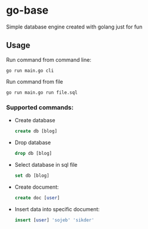 # go-base

Simple database engine created with golang just for fun

## Usage

Run command from command line:

```
go run main.go cli
```

Run command from file

```
go run main.go run file.sql
```

### Supported commands:

- Create database
  ```sql
  create db [blog]
  ```
- Drop database
  ```sql
  drop db [blog]
  ```
- Select database in sql file
  ```sql
  set db [blog]
  ```
- Create document:

  ```sql
  create doc [user]
  ```

- Insert data into specific document:

  ```sql
  insert [user] 'sojeb' 'sikder'
  ```

